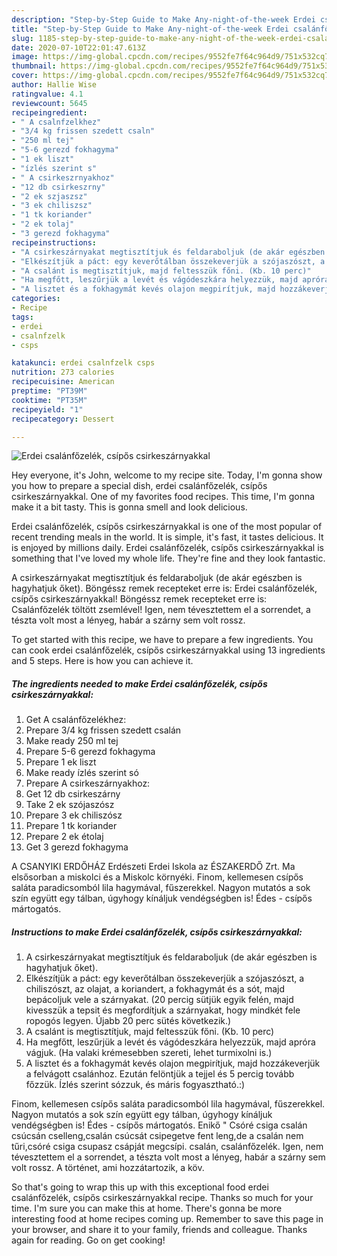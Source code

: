 ```yaml
---
description: "Step-by-Step Guide to Make Any-night-of-the-week Erdei csalánfőzelék, csípős csirkeszárnyakkal"
title: "Step-by-Step Guide to Make Any-night-of-the-week Erdei csalánfőzelék, csípős csirkeszárnyakkal"
slug: 1185-step-by-step-guide-to-make-any-night-of-the-week-erdei-csalanfozelek-csipos-csirkeszarnyakkal
date: 2020-07-10T22:01:47.613Z
image: https://img-global.cpcdn.com/recipes/9552fe7f64c964d9/751x532cq70/erdei-csalanfozelek-csipos-csirkeszarnyakkal-recept-foto.jpg
thumbnail: https://img-global.cpcdn.com/recipes/9552fe7f64c964d9/751x532cq70/erdei-csalanfozelek-csipos-csirkeszarnyakkal-recept-foto.jpg
cover: https://img-global.cpcdn.com/recipes/9552fe7f64c964d9/751x532cq70/erdei-csalanfozelek-csipos-csirkeszarnyakkal-recept-foto.jpg
author: Hallie Wise
ratingvalue: 4.1
reviewcount: 5645
recipeingredient:
- " A csalnfzelkhez"
- "3/4 kg frissen szedett csaln"
- "250 ml tej"
- "5-6 gerezd fokhagyma"
- "1 ek liszt"
- "ízlés szerint s"
- " A csirkeszrnyakhoz"
- "12 db csirkeszrny"
- "2 ek szjaszsz"
- "3 ek chiliszsz"
- "1 tk koriander"
- "2 ek tolaj"
- "3 gerezd fokhagyma"
recipeinstructions:
- "A csirkeszárnyakat megtisztítjuk és feldaraboljuk (de akár egészben is hagyhatjuk őket)."
- "Elkészítjük a páct: egy keverőtálban összekeverjük a szójaszószt, a chiliszószt, az olajat, a koriandert, a fokhagymát és a sót, majd bepácoljuk vele a szárnyakat. (20 percig sütjük egyik felén, majd kivesszük a tepsit és megfordítjuk a szárnyakat, hogy mindkét fele ropogós legyen. Újabb 20 perc sütés következik.)"
- "A csalánt is megtisztítjuk, majd feltesszük főni. (Kb. 10 perc)"
- "Ha megfőtt, leszűrjük a levét és vágódeszkára helyezzük, majd apróra vágjuk. (Ha valaki krémesebben szereti, lehet turmixolni is.)"
- "A lisztet és a fokhagymát kevés olajon megpirítjuk, majd hozzákeverjük a felvágott csalánhoz. Ezután felöntjük a tejjel és 5 percig tovább főzzük. Ízlés szerint sózzuk, és máris fogyasztható.:)"
categories:
- Recipe
tags:
- erdei
- csalnfzelk
- csps

katakunci: erdei csalnfzelk csps 
nutrition: 273 calories
recipecuisine: American
preptime: "PT39M"
cooktime: "PT35M"
recipeyield: "1"
recipecategory: Dessert

---
```



![Erdei csalánfőzelék, csípős csirkeszárnyakkal](https://img-global.cpcdn.com/recipes/9552fe7f64c964d9/751x532cq70/erdei-csalanfozelek-csipos-csirkeszarnyakkal-recept-foto.jpg)

Hey everyone, it's John, welcome to my recipe site. Today, I'm gonna show you how to prepare a special dish, erdei csalánfőzelék, csípős csirkeszárnyakkal. One of my favorites food recipes. This time, I'm gonna make it a bit tasty. This is gonna smell and look delicious.

Erdei csalánfőzelék, csípős csirkeszárnyakkal is one of the most popular of recent trending meals in the world. It is simple, it's fast, it tastes delicious. It is enjoyed by millions daily. Erdei csalánfőzelék, csípős csirkeszárnyakkal is something that I've loved my whole life. They're fine and they look fantastic.

A csirkeszárnyakat megtisztítjuk és feldaraboljuk (de akár egészben is hagyhatjuk őket). Böngéssz remek recepteket erre is: Erdei csalánfőzelék, csípős csirkeszárnyakkal! Böngéssz remek recepteket erre is: Csalánfőzelék töltött zsemlével! Igen, nem tévesztettem el a sorrendet, a tészta volt most a lényeg, habár a szárny sem volt rossz.


To get started with this recipe, we have to prepare a few ingredients. You can cook erdei csalánfőzelék, csípős csirkeszárnyakkal using 13 ingredients and 5 steps. Here is how you can achieve it.

<!--inarticleads1-->

##### The ingredients needed to make Erdei csalánfőzelék, csípős csirkeszárnyakkal:

1. Get  A csalánfőzelékhez:
1. Prepare 3/4 kg frissen szedett csalán
1. Make ready 250 ml tej
1. Prepare 5-6 gerezd fokhagyma
1. Prepare 1 ek liszt
1. Make ready ízlés szerint só
1. Prepare  A csirkeszárnyakhoz:
1. Get 12 db csirkeszárny
1. Take 2 ek szójaszósz
1. Prepare 3 ek chiliszósz
1. Prepare 1 tk koriander
1. Prepare 2 ek étolaj
1. Get 3 gerezd fokhagyma


A CSANYIKI ERDŐHÁZ Erdészeti Erdei Iskola az ÉSZAKERDŐ Zrt. Ma elsősorban a miskolci és a Miskolc környéki. Finom, kellemesen csípős saláta paradicsomból lila hagymával, fűszerekkel. Nagyon mutatós a sok szín együtt egy tálban, úgyhogy kínáljuk vendégségben is! Édes - csípős mártogatós. 

<!--inarticleads2-->

##### Instructions to make Erdei csalánfőzelék, csípős csirkeszárnyakkal:

1. A csirkeszárnyakat megtisztítjuk és feldaraboljuk (de akár egészben is hagyhatjuk őket).
1. Elkészítjük a páct: egy keverőtálban összekeverjük a szójaszószt, a chiliszószt, az olajat, a koriandert, a fokhagymát és a sót, majd bepácoljuk vele a szárnyakat. (20 percig sütjük egyik felén, majd kivesszük a tepsit és megfordítjuk a szárnyakat, hogy mindkét fele ropogós legyen. Újabb 20 perc sütés következik.)
1. A csalánt is megtisztítjuk, majd feltesszük főni. (Kb. 10 perc)
1. Ha megfőtt, leszűrjük a levét és vágódeszkára helyezzük, majd apróra vágjuk. (Ha valaki krémesebben szereti, lehet turmixolni is.)
1. A lisztet és a fokhagymát kevés olajon megpirítjuk, majd hozzákeverjük a felvágott csalánhoz. Ezután felöntjük a tejjel és 5 percig tovább főzzük. Ízlés szerint sózzuk, és máris fogyasztható.:)


Finom, kellemesen csípős saláta paradicsomból lila hagymával, fűszerekkel. Nagyon mutatós a sok szín együtt egy tálban, úgyhogy kínáljuk vendégségben is! Édes - csípős mártogatós. Enikő &#34; Csóré csiga csalán csúcsán cselleng,csalán csúcsát csipegetve fent leng,de a csalán nem tűri,csóré csiga csupasz csápját megcsípi. csalán, csalánfőzelék. Igen, nem tévesztettem el a sorrendet, a tészta volt most a lényeg, habár a szárny sem volt rossz. A történet, ami hozzátartozik, a köv. 

So that's going to wrap this up with this exceptional food erdei csalánfőzelék, csípős csirkeszárnyakkal recipe. Thanks so much for your time. I'm sure you can make this at home. There's gonna be more interesting food at home recipes coming up. Remember to save this page in your browser, and share it to your family, friends and colleague. Thanks again for reading. Go on get cooking!
